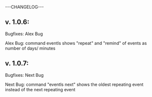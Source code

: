 ---CHANGELOG---

v. 1.0.6:
---------
Bugfixes: Alex Bug

Alex Bug: command eventls shows "repeat" and "remind" of events as number of days/ minutes


v. 1.0.7:
---------
Bugfixes: Next Bug

Next Bug: command "eventls next" shows the oldest repeating event instead of the next repeating event
